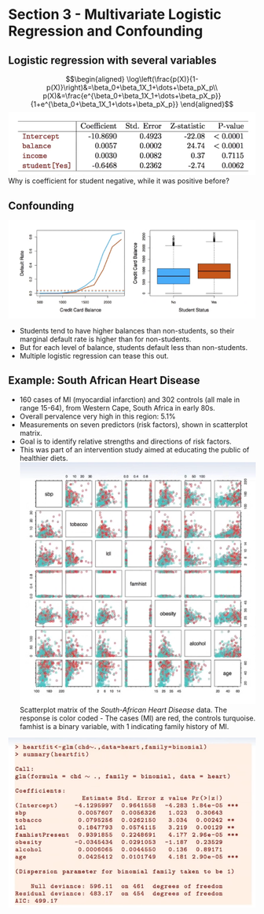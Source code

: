 # Section 3 - Multivariate Logistic Regression and Confounding
## Logistic regression with several variables
$$\begin{aligned}
\log\left(\frac{p(X)}{1-p(X)}\right)&=\beta_0+\beta_1X_1+\dots+\beta_pX_p\\
p(X)&=\frac{e^{\beta_0+\beta_1X_1+\dots+\beta_pX_p}}{1+e^{\beta_0+\beta_1X_1+\dots+\beta_pX_p}}
\end{aligned}$$
![](images/all.png)
Why is coefficient for $\text{student}$ negative, while it was positive before?
## Confounding
![](images/conf.png)
* Students tend to have higher balances than non-students, so their marginal default rate is higher than for non-students.
* But for each level of balance, students default less than non-students.
* Multiple logistic regression can tease this out.
## Example: South African Heart Disease
* 160 cases of MI (myocardial infarction) and 302 controls (all male in range 15-64), from Western Cape, South Africa in early 80s.
* Overall pervalence very high in this region: 5.1%
* Measurements on seven predictors (risk factors), shown in scatterplot matrix.
* Goal is to identify relative strengths and directions of risk factors.
* This was part of an intervention study aimed at educating the public of healthier diets.
![](images/scatter.png)
Scatterplot matrix of the _South-African Heart Disease_ data. The response is color coded - The cases (MI) are red, the controls turquoise. $\text{famhist}$ is a binary variable, with 1 indicating family history of MI.

![](images/r.png)